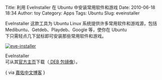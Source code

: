 Title: 利用 EveInstaller 在 Ubuntu 中安装常用软件和游戏
Date: 2010-06-18 18:34
Author: toy
Category: Apps
Tags: Ubuntu
Slug: eveinstaller

EveInstaller 这款工具为 Ubuntu Linux 系统提供许多常用软件和游戏源，包括  
Medibuntu、Getdeb、Playdeb、Google 等，使你在 Ubuntu  
下只需轻点几下鼠标即可安装那些常用软件和游戏。

[![eve-installer](http://i.linuxtoy.org/images/2010/06/thumb-eve-installer.png)](http://i.linuxtoy.org/images/2010/06/eve-installer.png)

EveInstaller  
可从其[官方主页](http://apticon.wordpress.com/)下载（[ DEB
包镜像](http://pengjiayou.com/resources/eve-installer\_i386-EN.deb)）。

{ via [嘉佑中文博客](http://pengjiayou.com/blog/eveinstaller-for-ubuntu)
}
